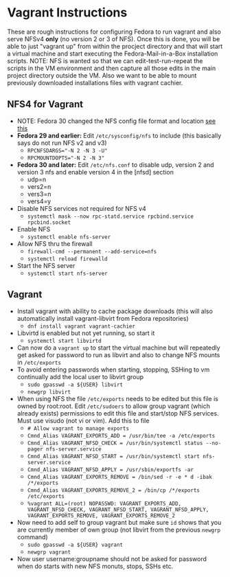 # Vagrant Instructions

These are rough instructions for configuring Fedora to run vagrant and also serve NFSv4 **only** (no version 2 or 3 of NFS). Once this is done, you will be able to just "vagrant up" from within the procject directory and that will start a virtual machine and start executing the Fedora-Mail-in-a-Box installation scripts. NOTE: NFS is wanted so that we can edit-test-run-repeat the scripts in the VM environment and then capture all those edits in the main project directory outside the VM. Also we want to be able to mount previously downloaded installations files with vagrant cachier.

## NFS4 for Vagrant
* NOTE: Fedora 30 changed the NFS config file format and location [see this](https://fedoraproject.org/wiki/Changes/nfs.conf)
* **Fedora 29 and earlier:** Edit `/etc/sysconfig/nfs` to include (this basically says do not run NFS v2 and v3)
    * `RPCNFSDARGS="-N 2 -N 3 -U"`
    * `RPCMOUNTDOPTS="-N 2 -N 3"`
* **Fedora 30 and later:** Edit `/etc/nfs.conf` to disable udp, version 2 and version 3 nfs and enable version 4 in the [nfsd] section
    * udp=n
    * vers2=n
    * vers3=n
    * vers4=y
* Disable NFS services not required for NFS v4
    * `systemctl mask --now rpc-statd.service rpcbind.service rpcbind.socket`
* Enable NFS
    * `systemctl enable nfs-server`
* Allow NFS thru the firewall
    * `firewall-cmd --permanent --add-service=nfs`
    * `systemctl reload firewalld`
* Start the NFS server
    * `systemctl start nfs-server`

## Vagrant
* Install vagrant with ability to cache package downloads (this will also automatically install vagrant-libvirt from Fedora repositories)
    * `dnf install vagrant vagrant-cachier`
* Libvirtd is enabled but not yet running, so start it
    * `systemctl start libvirtd`
* Can now do a `vagrant up` to start the virtual machine but will repeatedly get asked for password to run as libvirt and also to change NFS mounts in `/etc/exports`
* To avoid entering passwords when starting, stopping, SSHing to vm continually add the local user to libvirt group
    * `sudo gpasswd -a ${USER} libvirt`
    * `newgrp libvirt`
* When using NFS the file `/etc/exports` needs to be edited but this file is owned by root:root. Edit `/etc/sudoers` to allow group vagrant (which already exists) permissions to edit this file and start/stop NFS services. Must use visudo (not vi or vim). Add this to file
    * `# Allow vagrant to manage exports`
    * `Cmnd_Alias VAGRANT_EXPORTS_ADD = /usr/bin/tee -a /etc/exports`
    * `Cmnd_Alias VAGRANT_NFSD_CHECK = /usr/bin/systemctl status --no-pager nfs-server.service`
    * `Cmnd_Alias VAGRANT_NFSD_START = /usr/bin/systemctl start nfs-server.service`
    * `Cmnd_Alias VAGRANT_NFSD_APPLY = /usr/sbin/exportfs -ar`
    * `Cmnd_Alias VAGRANT_EXPORTS_REMOVE = /bin/sed -r -e * d -ibak /*/exports`
    * `Cmnd_Alias VAGRANT_EXPORTS_REMOVE_2 = /bin/cp /*/exports /etc/exports`
    * `%vagrant ALL=(root) NOPASSWD: VAGRANT_EXPORTS_ADD, VAGRANT_NFSD_CHECK, VAGRANT_NFSD_START, VAGRANT_NFSD_APPLY, VAGRANT_EXPORTS_REMOVE, VAGRANT_EXPORTS_REMOVE_2`
*  Now need to add self to group vagrant but make sure `id` shows that you are currently member of own group (not libvirt from the previous `newgrp` command)
    * `sudo gpasswd -a ${USER} vagrant`
    * `newgrp vagrant`
* Now user username:groupname should not be asked for password when do starts with new NFS monuts, stops, SSHs etc.
